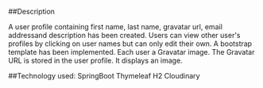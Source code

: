 ##Description

A user profile containing first name, last name, gravatar url, email addressand description has been created. Users can view other user's profiles by clicking on user names but can only edit their own.
A bootstrap template has been implemented. Each user a Gravatar image. The Gravatar URL is stored in the user profile. It displays an image. 

##Technology used:
SpringBoot
Thymeleaf
H2
Cloudinary
 